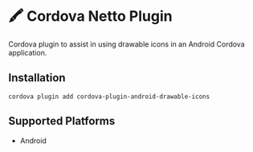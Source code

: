 # 🖍️ Cordova Netto Plugin
Cordova plugin to assist in using drawable icons in an Android Cordova application. 

## Installation

    cordova plugin add cordova-plugin-android-drawable-icons

## Supported Platforms

- Android
